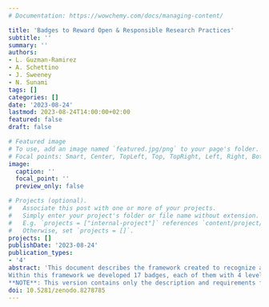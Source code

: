 ```yaml
---
# Documentation: https://wowchemy.com/docs/managing-content/

title: 'Badges to Reward Open & Responsible Research Practices'
subtitle: ''
summary: ''
authors:
- L. Guzman-Ramirez
- A. Schettino
- J. Sweeney
- N. Sunami
tags: []
categories: []
date: '2023-08-24'
lastmod: 2023-08-24T14:00:00+02:00
featured: false
draft: false

# Featured image
# To use, add an image named `featured.jpg/png` to your page's folder.
# Focal points: Smart, Center, TopLeft, Top, TopRight, Left, Right, BottomLeft, Bottom, BottomRight.
image:
  caption: ''
  focal_point: ''
  preview_only: false

# Projects (optional).
#   Associate this post with one or more of your projects.
#   Simply enter your project's folder or file name without extension.
#   E.g. `projects = ["internal-project"]` references `content/project/deep-learning/index.md`.
#   Otherwise, set `projects = []`.
projects: []
publishDate: '2023-08-24'
publication_types:
- '4'
abstract: 'This document describes the framework created to recognize and reward researchers that practice open science. The criteria for the badges were inspired by the [Open Science: Altmetrics and Rewards](https://ec.europa.eu/research-and-innovation/sites/default/files/rio/report/MLE%2520OS_Final%2520Report_0.pdf) Mutual Learning Exercise from the European Commission, and the [Evaluation of Research Careers fully acknowledging Open Science Practices](https://data.europa.eu/doi/10.2777/75255).   
Within this framework we developed 17 badges, each of them with 4 levels of expertise, from 0 stars (beginning) to 3 stars (exemplary).   
**NOTE**: This version contains only the description and requirements for the badges in category 1, we will update this version with the rest of the categories as soon as they are approved.'
doi: 10.5281/zenodo.8278785
---
```

